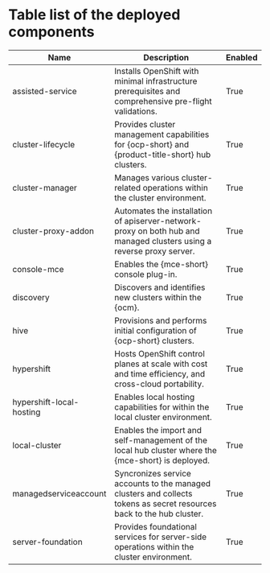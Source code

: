 
# Table list of the deployed components

| Name                      | Description                                                                                                          | Enabled |
|---------------------------|----------------------------------------------------------------------------------------------------------------------|---------|
| assisted-service          | Installs OpenShift with minimal infrastructure prerequisites and comprehensive pre-flight validations.               | True    |
| cluster-lifecycle         | Provides cluster management capabilities for {ocp-short} and {product-title-short} hub clusters.                     | True    |
| cluster-manager           | Manages various cluster-related operations within the cluster environment.                                           | True    |
| cluster-proxy-addon       | Automates the installation of apiserver-network-proxy on both hub and managed clusters using a reverse proxy server. | True    |
| console-mce               | Enables the {mce-short} console plug-in.                                                                             | True    |
| discovery                 | Discovers and identifies new clusters within the {ocm}.                                                              | True    |
| hive                      | Provisions and performs initial configuration of {ocp-short} clusters.                                               | True    |
| hypershift                | Hosts OpenShift control planes at scale with cost and time efficiency, and cross-cloud portability.                  | True    |
| hypershift-local-hosting  | Enables local hosting capabilities for within the local cluster environment.                                         | True    |
| local-cluster             | Enables the import and self-management of the local hub cluster where the {mce-short} is deployed.                   | True    |
| managedserviceaccount     | Syncronizes service accounts to the managed clusters and collects tokens as secret resources back to the hub cluster.| True    |
| server-foundation         | Provides foundational services for server-side operations within the cluster environment.                            | True    |